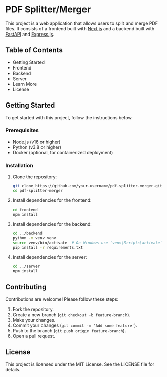 # PDF Splitter/Merger

This project is a web application that allows users to split and merge PDF files. It consists of a frontend built with [Next.js](https://nextjs.org) and a backend built with [FastAPI](https://fastapi.tiangolo.com) and [Express.js](https://expressjs.com).

## Table of Contents

-   Getting Started
-   Frontend
-   Backend
-   Server
-   Learn More
-   License

## Getting Started

To get started with this project, follow the instructions below.

### Prerequisites

-   Node.js (v16 or higher)
-   Python (v3.8 or higher)
-   Docker (optional, for containerized deployment)

### Installation

1. Clone the repository:

    ```bash
    git clone https://github.com/your-username/pdf-splitter-merger.git
    cd pdf-splitter-merger
    ```

2. Install dependencies for the frontend:

    ```bash
    cd frontend
    npm install
    ```

3. Install dependencies for the backend:

    ```bash
    cd ../backend
    python -m venv venv
    source venv/bin/activate  # On Windows use `venv\Scripts\activate`
    pip install -r requirements.txt
    ```

4. Install dependencies for the server:

    ```bash
    cd ../server
    npm install
    ```

## Contributing

Contributions are welcome! Please follow these steps:

1. Fork the repository.
2. Create a new branch (`git checkout -b feature-branch`).
3. Make your changes.
4. Commit your changes (`git commit -m 'Add some feature'`).
5. Push to the branch (`git push origin feature-branch`).
6. Open a pull request.

## License

This project is licensed under the MIT License. See the LICENSE file for details.
